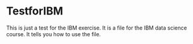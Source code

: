 # TestforIBM
This is just a test for the IBM exercise.
It is a file for the IBM data science course.
It tells you how to use the file.
